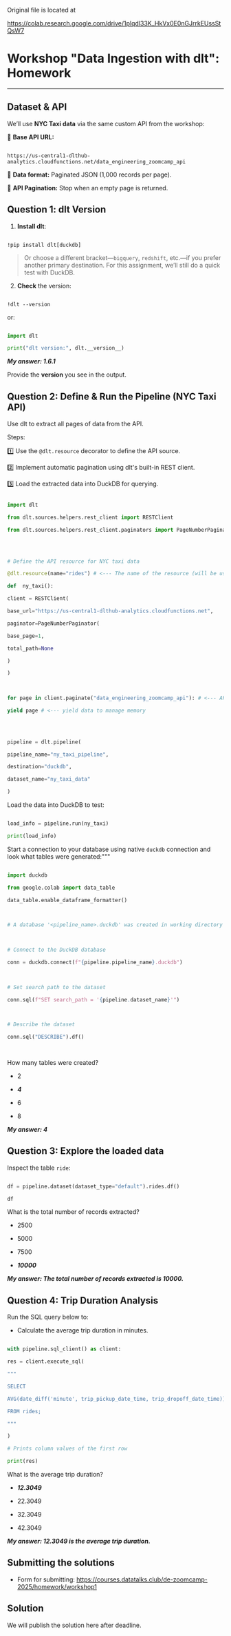 
Original file is located at

https://colab.research.google.com/drive/1plqdl33K_HkVx0E0nGJrrkEUssStQsW7

  

# **Workshop "Data Ingestion with dlt": Homework**

  

---

  

## **Dataset & API**

  

We’ll use **NYC Taxi data** via the same custom API from the workshop:

  

🔹 **Base API URL:**

```

https://us-central1-dlthub-analytics.cloudfunctions.net/data_engineering_zoomcamp_api

```

🔹 **Data format:** Paginated JSON (1,000 records per page).

🔹 **API Pagination:** Stop when an empty page is returned.

  

## **Question 1: dlt Version**

  

1.  **Install dlt**:

  

```

!pip install dlt[duckdb]

```

  

> Or choose a different bracket—`bigquery`, `redshift`, etc.—if you prefer another primary destination. For this assignment, we’ll still do a quick test with DuckDB.

  

2.  **Check** the version:

  

```

!dlt --version

```

  

or:

  

```py

import dlt

print("dlt version:", dlt.__version__)

```
***My answer: 1.6.1***
  

Provide the **version** you see in the output.

  

## **Question 2: Define & Run the Pipeline (NYC Taxi API)**

  

Use dlt to extract all pages of data from the API.

  

Steps:

  

1️⃣ Use the `@dlt.resource` decorator to define the API source.

  

2️⃣ Implement automatic pagination using dlt's built-in REST client.

  

3️⃣ Load the extracted data into DuckDB for querying.

  

```py

import dlt

from dlt.sources.helpers.rest_client import RESTClient

from dlt.sources.helpers.rest_client.paginators import PageNumberPaginator

  
  

# Define the API resource for NYC taxi data

@dlt.resource(name="rides") # <--- The name of the resource (will be used as the table name)

def  ny_taxi():

client = RESTClient(

base_url="https://us-central1-dlthub-analytics.cloudfunctions.net",

paginator=PageNumberPaginator(

base_page=1,

total_path=None

)

)

  

for page in client.paginate("data_engineering_zoomcamp_api"): # <--- API endpoint for retrieving taxi ride data

yield page # <--- yield data to manage memory

  
  

pipeline = dlt.pipeline(

pipeline_name="ny_taxi_pipeline",

destination="duckdb",

dataset_name="ny_taxi_data"

)

```

  

Load the data into DuckDB to test:

```py

load_info = pipeline.run(ny_taxi)

print(load_info)

```

Start a connection to your database using native `duckdb` connection and look what tables were generated:"""

  

```py

import duckdb

from google.colab import data_table

data_table.enable_dataframe_formatter()

  

# A database '<pipeline_name>.duckdb' was created in working directory so just connect to it

  

# Connect to the DuckDB database

conn = duckdb.connect(f"{pipeline.pipeline_name}.duckdb")

  

# Set search path to the dataset

conn.sql(f"SET search_path = '{pipeline.dataset_name}'")

  

# Describe the dataset

conn.sql("DESCRIBE").df()

  

```

  

How many tables were created?

  

* 2

* ***4***

* 6

* 8

 ***My answer: 4***

## **Question 3: Explore the loaded data**

  

Inspect the table `ride`:

  

```py

df = pipeline.dataset(dataset_type="default").rides.df()

df

```

  

What is the total number of records extracted?

  

* 2500

* 5000

* 7500

* ***10000***

 ***My answer: The total number of records extracted is 10000.***

## **Question 4: Trip Duration Analysis**

  

Run the SQL query below to:

  

* Calculate the average trip duration in minutes.

  

```py

with pipeline.sql_client() as client:

res = client.execute_sql(

"""

SELECT

AVG(date_diff('minute', trip_pickup_date_time, trip_dropoff_date_time))

FROM rides;

"""

)

# Prints column values of the first row

print(res)

```



What is the average trip duration?

  

* ***12.3049***

* 22.3049

* 32.3049

* 42.3049

 ***My answer:  12.3049 is the average trip duration.***

## **Submitting the solutions**

  

* Form for submitting: https://courses.datatalks.club/de-zoomcamp-2025/homework/workshop1

  

## **Solution**

  

We will publish the solution here after deadline.